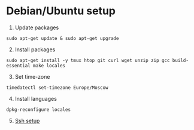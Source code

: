 #  Debian/Ubuntu setup
1. Update packages
```    
sudo apt-get update & sudo apt-get upgrade
```
2. Install packages
```
sudo apt-get install -y tmux htop git curl wget unzip zip gcc build-essential make locales
```
3. Set time-zone
```
timedatectl set-timezone Europe/Moscow
```
4. Install languages
```
dpkg-reconfigure locales
```
5. [Ssh setup](ssh.md)
